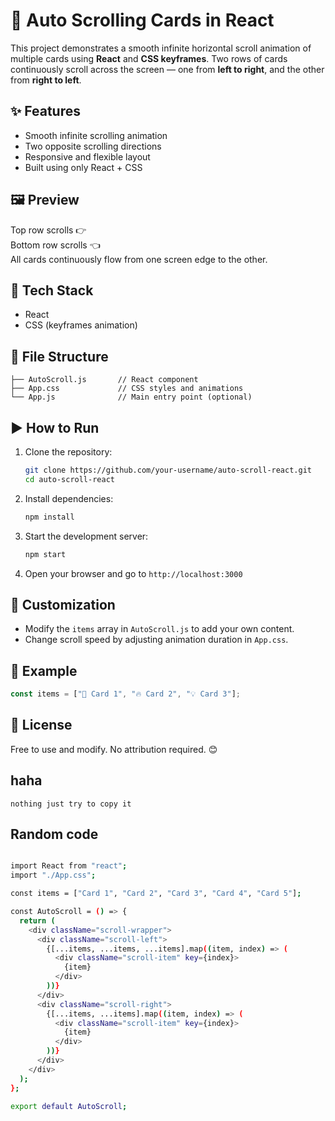 # 🚀 Auto Scrolling Cards in React

This project demonstrates a smooth infinite horizontal scroll animation of multiple cards using **React** and **CSS keyframes**. Two rows of cards continuously scroll across the screen — one from **left to right**, and the other from **right to left**.

## ✨ Features

- Smooth infinite scrolling animation
- Two opposite scrolling directions
- Responsive and flexible layout
- Built using only React + CSS

## 🖼 Preview

Top row scrolls 👉  
Bottom row scrolls 👈  
All cards continuously flow from one screen edge to the other.

## 💠 Tech Stack

- React
- CSS (keyframes animation)

## 📁 File Structure

```
├── AutoScroll.js       // React component
├── App.css             // CSS styles and animations
└── App.js              // Main entry point (optional)
```

## ▶️ How to Run

1. Clone the repository:
   ```bash
   git clone https://github.com/your-username/auto-scroll-react.git
   cd auto-scroll-react
   ```

2. Install dependencies:
   ```bash
   npm install
   ```

3. Start the development server:
   ```bash
   npm start
   ```

4. Open your browser and go to `http://localhost:3000`

## 🌟 Customization

- Modify the `items` array in `AutoScroll.js` to add your own content.
- Change scroll speed by adjusting animation duration in `App.css`.

## 📸 Example

```js
const items = ["🌟 Card 1", "🔥 Card 2", "💡 Card 3"];
```

## 📃 License

Free to use and modify. No attribution required. 😊

## haha


```
nothing just try to copy it
```

## Random code

```bash

import React from "react";
import "./App.css";

const items = ["Card 1", "Card 2", "Card 3", "Card 4", "Card 5"];

const AutoScroll = () => {
  return (
    <div className="scroll-wrapper">
      <div className="scroll-left">
        {[...items, ...items, ...items].map((item, index) => (
          <div className="scroll-item" key={index}>
            {item}
          </div>
        ))}
      </div>
      <div className="scroll-right">
        {[...items, ...items].map((item, index) => (
          <div className="scroll-item" key={index}>
            {item}
          </div>
        ))}
      </div>
    </div>
  );
};

export default AutoScroll;
```